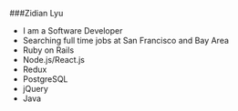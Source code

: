 ###Zidian Lyu
- I am a Software Developer
- Searching full time jobs at San Francisco and Bay Area
- Ruby on Rails
- Node.js/React.js
- Redux
- PostgreSQL
- jQuery
- Java
